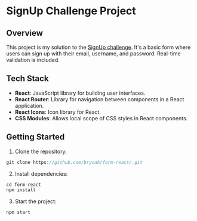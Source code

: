 # SignUp Challenge Project

## Overview

This project is my solution to the [SignUp challenge](https://github.com/1STi/signup-challenge). It's a basic form where users can sign up with their email, username, and password. Real-time validation is included.

## Tech Stack

- **React**: JavaScript library for building user interfaces.
- **React Router**: Library for navigation between components in a React application.
- **React Icons**: Icon library for React.
- **CSS Modules**: Allows local scope of CSS styles in React components. 

## Getting Started

1. Clone the repository:
```js
git clone https://github.com/brysah/form-react/.git
```
2. Install dependencies:
```js
cd form-react
npm install
```
3. Start the project:
```js 
npm start
```




